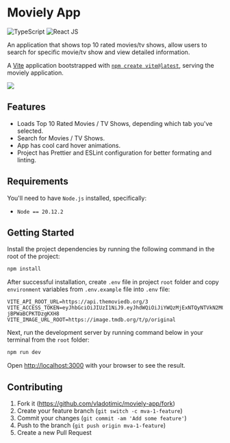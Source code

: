 # Moviely App

![TypeScript](https://img.shields.io/badge/TypeScript-007ACC?style=for-the-badge&logo=typescript&logoColor=white)
![React JS](https://img.shields.io/badge/React-20232A?style=for-the-badge&logo=react&logoColor=61DAFB)

An application that shows top 10 rated movies/tv shows, allow users to search for specific movie/tv show and view detailed information.

A [Vite](https://vitejs.dev/) application bootstrapped with [`npm create vite@latest`](https://vitejs.dev/guide/#scaffolding-your-first-vite-project), serving the moviely application.

![](preview.gif)

## Features

- Loads Top 10 Rated Movies / TV Shows, depending which tab you've selected.
- Search for Movies / TV Shows.
- App has cool card hover animations.
- Project has Prettier and ESLint configuration for better formating and linting.

## Requirements

You'll need to have `Node.js` installed, specifically:

- `Node == 20.12.2`

## Getting Started

Install the project dependencies by running the following command in the root of the project:

```bash
npm install
```

After successful installation, create `.env` file in project `root` folder and copy `environment` variables from `.env.example` file into `.env` file:

```.env
VITE_API_ROOT_URL=https://api.themoviedb.org/3
VITE_ACCESS_TOKEN=eyJhbGciOiJIUzI1NiJ9.eyJhdWQiOiJiYWQzMjExNTQyNTVkN2M0YjU2N2ZjZDk1ODlkNGRlZSIsInN1YiI6IjYwOGMwNDJjNWI0ZmVkMDA0MWUzNTc1NiIsInNjb3BlcyI6WyJhcGlfcmVhZCJdLCJ2ZXJzaW9uIjoxfQ.gQD1PaKyE7obHLo_3asYWCuGI-jBPWaBCPKTDzgKXH8
VITE_IMAGE_URL_ROOT=https://image.tmdb.org/t/p/original
```

Next, run the development server by running command below in your terminal from the `root` folder:

```bash
npm run dev
```

Open [http://localhost:3000](http://localhost:3000) with your browser to see the result.

## Contributing

1. Fork it (<https://github.com/vladotimic/moviely-app/fork>)
2. Create your feature branch (`git switch -c mva-1-feature`)
3. Commit your changes (`git commit -am 'Add some feature'`)
4. Push to the branch (`git push origin mva-1-feature`)
5. Create a new Pull Request
